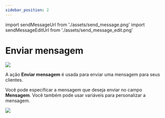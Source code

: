 ```yaml
---
sidebar_position: 2
---
```


import sendMessageUrl from './assets/send_message.png'
import sendMessageEditUrl from './assets/send_message_edit.png'

# Enviar mensagem

<img src={sendMessageUrl} width={180} />

A ação **Enviar mensagem** é usada para enviar uma mensagem para seus clientes.

Você pode especificar a mensagem que deseja enviar no campo **Mensagem**. Você também pode usar variáveis para personalizar a mensagem.

<img src={sendMessageEditUrl} width={400} />